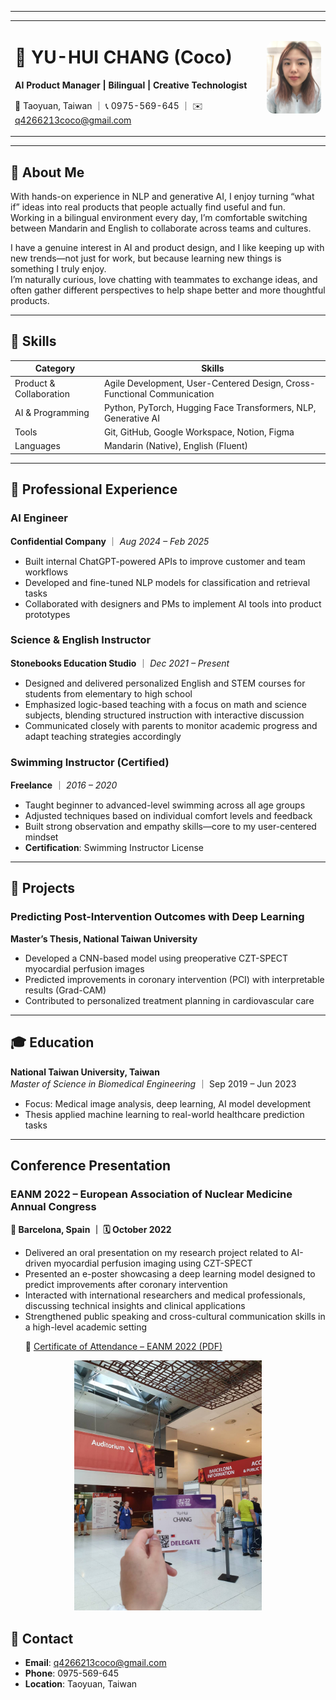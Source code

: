 ---

<div align="center">
  <table style="border: none;">
    <tr>
      <td style="vertical-align: middle; padding-right: 20px;">
        <h1>🧠 YU-HUI CHANG (Coco)</h1>
        <p><strong>AI Product Manager | Bilingual | Creative Technologist</strong></p>
        <p>📍 Taoyuan, Taiwan ｜ 📞 0975-569-645 ｜ ✉️ <a href="mailto:q4266213coco@gmail.com">q4266213coco@gmail.com</a></p>
      </td>
      <td style="vertical-align: middle;">
        <img src="images/me.jpg" width="140" style="border-radius: 12px;">
      </td>
    </tr>
  </table>
</div>


<hr>
<h2 id="📝-about-me">📝 About Me</h2>
<p>With hands-on experience in NLP and generative AI, I enjoy turning “what if” ideas into real products that people actually find useful and fun.<br>
Working in a bilingual environment every day, I’m comfortable switching between Mandarin and English to collaborate across teams and cultures.</p>
<p>I have a genuine interest in AI and product design, and I like keeping up with new trends—not just for work, but because learning new things is something I truly enjoy.<br>
I’m naturally curious, love chatting with teammates to exchange ideas, and often gather different perspectives to help shape better and more thoughtful products.</p>
<hr>
<h2 id="🔧-skills">🔧 Skills</h2>
<div align="center">
<table>
<thead>
<tr>
<th>Category</th>
<th>Skills</th>
</tr>
</thead>
<tbody>
<tr>
<td>Product &amp; Collaboration</td>
<td>Agile Development, User-Centered Design, Cross-Functional Communication</td>
</tr>
<tr>
<td>AI &amp; Programming</td>
<td>Python, PyTorch, Hugging Face Transformers, NLP, Generative AI</td>
</tr>
<tr>
<td>Tools</td>
<td>Git, GitHub, Google Workspace, Notion, Figma</td>
</tr>
<tr>
<td>Languages</td>
<td>Mandarin (Native), English (Fluent)</td>
</tr>
</tbody>
</table><hr></div>
<h2 id="💼-professional-experience">💼 Professional Experience</h2>
<h3 id="ai-engineer">AI Engineer</h3>
<p><strong>Confidential Company</strong> ｜ <em>Aug 2024 – Feb 2025</em></p>
<ul>
<li>Built internal ChatGPT-powered APIs to improve customer and team workflows</li>
<li>Developed and fine-tuned NLP models for classification and retrieval tasks</li>
<li>Collaborated with designers and PMs to implement AI tools into product prototypes</li>
</ul>
<h3 id="science--english-instructor">Science &amp; English Instructor</h3>
<p><strong>Stonebooks Education Studio</strong> ｜ <em>Dec 2021 – Present</em></p>
<ul>
<li>Designed and delivered personalized English and STEM courses for students from elementary to high school</li>
<li>Emphasized logic-based teaching with a focus on math and science subjects, blending structured instruction with interactive discussion</li>
<li>Communicated closely with parents to monitor academic progress and adapt teaching strategies accordingly</li>
</ul>
<h3 id="swimming-instructor-certified">Swimming Instructor (Certified)</h3>
<p><strong>Freelance</strong> ｜ <em>2016 – 2020</em></p>
<ul>
<li>Taught beginner to advanced-level swimming across all age groups</li>
<li>Adjusted techniques based on individual comfort levels and feedback</li>
<li>Built strong observation and empathy skills—core to my user-centered mindset  </li>
<li><strong>Certification</strong>: Swimming Instructor License</li>
</ul>
<hr>
<h2 id="🧪-projects">🧪 Projects</h2>
<h3 id="predicting-post-intervention-outcomes-with-deep-learning">Predicting Post-Intervention Outcomes with Deep Learning</h3>
<p><strong>Master’s Thesis, National Taiwan University</strong></p>
<ul>
<li>Developed a CNN-based model using preoperative CZT-SPECT myocardial perfusion images</li>
<li>Predicted improvements in coronary intervention (PCI) with interpretable results (Grad-CAM)</li>
<li>Contributed to personalized treatment planning in cardiovascular care</li>
</ul>
<hr>
<h2 id="🎓-education">🎓 Education</h2>
<p><strong>National Taiwan University, Taiwan</strong><br>
<em>Master of Science in Biomedical Engineering</em> ｜ Sep 2019 – Jun 2023</p>
<ul>
<li>Focus: Medical image analysis, deep learning, AI model development</li>
<li>Thesis applied machine learning to real-world healthcare prediction tasks</li>
</ul>
<hr>
<h2 id="🎤-conference-presentation"> Conference Presentation</h2>
<h3>EANM 2022 – European Association of Nuclear Medicine Annual Congress</h3>
<p><strong>📍 Barcelona, Spain ｜ 🗓️ October 2022</strong></p>
<ul>
  <li>Delivered an oral presentation on my research project related to AI-driven myocardial perfusion imaging using CZT-SPECT</li>
  <li>Presented an e-poster showcasing a deep learning model designed to predict improvements after coronary intervention</li>
  <li>Interacted with international researchers and medical professionals, discussing technical insights and clinical applications</li>
  <li>Strengthened public speaking and cross-cultural communication skills in a high-level academic setting</li>
  <p>📄 <a href="profile/images/Attendance_Certificate_YChang_1.pdf" target="_blank">
  Certificate of Attendance – EANM 2022 (PDF)
</a></p>

</ul>
<p align="center">
  <img src="images/eanm2022.jpg" width="300" alt="EANM 2022 – Coco presenting">
</p>

<h2 id="📎-contact">📎 Contact</h2>
<ul>
<li><strong>Email</strong>: <a href="mailto:q4266213coco@gmail.com">q4266213coco@gmail.com</a></li>
<li><strong>Phone</strong>: 0975-569-645</li>
<li><strong>Location</strong>: Taoyuan, Taiwan</li>
</ul>

